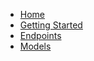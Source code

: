 * [Home](/)
* [Getting Started](gettingStarted.md)
* [Endpoints](endpoints.md)
* [Models](models.md)